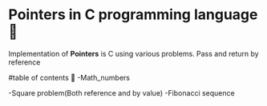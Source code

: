 # Pointers in C programming language :100:
Implementation of **Pointers** is C using various problems. Pass and return by reference

#table of contents :100:
-Math_numbers

  -Square problem(Both reference and by value)
  -Fibonacci sequence